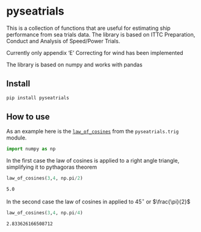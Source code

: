 pyseatrials
================

<!-- WARNING: THIS FILE WAS AUTOGENERATED! DO NOT EDIT! -->

This is a collection of functions that are useful for estimating ship
performance from sea trials data. The library is based on ITTC
Preparation, Conduct and Analysis of Speed/Power Trials.

Currently only appendix ‘E’ Correcting for wind has been implemented

The library is based on numpy and works with pandas

## Install

``` sh
pip install pyseatrials
```

## How to use

As an example here is the
[`law_of_cosines`](https://JonnoB.github.io/pyseatrials/trig.html#law_of_cosines)
from the `pyseatrials.trig` module.

``` python
import numpy as np
```

In the first case the law of cosines is applied to a right angle
triangle, simplifying it to pythagoras theorem

``` python
law_of_cosines(3,4, np.pi/2)
```

    5.0

In the second case the law of cosines in applied to $45^\circ$ or
$\frac{\pi}{2}$

``` python
law_of_cosines(3,4, np.pi/4)
```

    2.833626166508712
